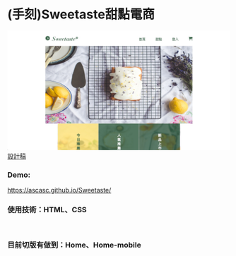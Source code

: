 # (手刻)Sweetaste甜點電商<br>
<img src="https://raw.githubusercontent.com/ascasc/Sweetaste/develop/img/Domo.jpg" style="max-width:100%;"><br>
<a href="https://xd.adobe.com/spec/934efdb7-a7e4-47d5-572e-efece0914f62-e57f/grid/?fbclid=IwAR2To9Lw8irUF0oQ10iv8V8chkZjvKYlMbtWYYbcYbO_5qYsAGSl17S2x6A">設計稿</a><br>
<h3>Demo:</h3><a href="https://ascasc.github.io/Sweetaste/">https://ascasc.github.io/Sweetaste/</a><br>
<h3>使用技術：HTML、CSS</h3><br>
<h3>目前切版有做到：Home、Home-mobile</h3>


